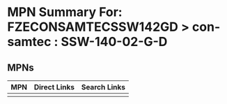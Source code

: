



# MPN Summary For: FZECONSAMTECSSW142GD > con-samtec : SSW-140-02-G-D

## MPNs
  

|MPN|Direct Links|Search Links|
| :--- | :--- | :--- |
||||
